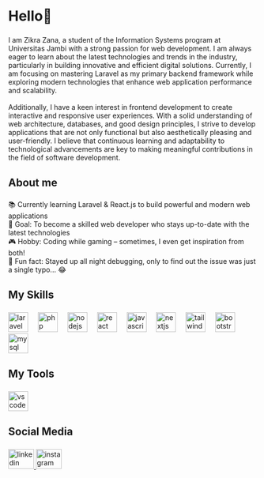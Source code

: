 <h1 align="left">Hello👋</h1>

###

<p align="left">I am Zikra Zana, a student of the Information Systems program at Universitas Jambi with a strong passion for web development. I am always eager to learn about the latest technologies and trends in the industry, particularly in building innovative and efficient digital solutions. Currently, I am focusing on mastering Laravel as my primary backend framework while exploring modern technologies that enhance web application performance and scalability.<br><br>Additionally, I have a keen interest in frontend development to create interactive and responsive user experiences. With a solid understanding of web architecture, databases, and good design principles, I strive to develop applications that are not only functional but also aesthetically pleasing and user-friendly. I believe that continuous learning and adaptability to technological advancements are key to making meaningful contributions in the field of software development.</p>

###

<h2 align="left">About me</h2>

###

<p align="left">📚 Currently learning Laravel & React.js to build powerful and modern web applications<br>🎯 Goal: To become a skilled web developer who stays up-to-date with the latest technologies<br>🎮 Hobby: Coding while gaming – sometimes, I even get inspiration from both!<br>🎲 Fun fact: Stayed up all night debugging, only to find out the issue was just a single typo... 😂</p>

###

<h2 align="left">My Skills</h2>

###

<div align="left">
  <img src="https://cdn.jsdelivr.net/gh/devicons/devicon/icons/laravel/laravel-original.svg" height="40" alt="laravel logo"  />
  <img width="12" />
  <img src="https://cdn.jsdelivr.net/gh/devicons/devicon/icons/php/php-original.svg" height="40" alt="php logo"  />
  <img width="12" />
  <img src="https://cdn.jsdelivr.net/gh/devicons/devicon/icons/nodejs/nodejs-original.svg" height="40" alt="nodejs logo"  />
  <img width="12" />
  <img src="https://cdn.jsdelivr.net/gh/devicons/devicon/icons/react/react-original.svg" height="40" alt="react logo"  />
  <img width="12" />
  <img src="https://cdn.jsdelivr.net/gh/devicons/devicon/icons/javascript/javascript-original.svg" height="40" alt="javascript logo"  />
  <img width="12" />
  <img src="https://cdn.jsdelivr.net/gh/devicons/devicon/icons/nextjs/nextjs-original.svg" height="40" alt="nextjs logo"  />
  <img width="12" />
  <img src="https://cdn.jsdelivr.net/gh/devicons/devicon/icons/tailwindcss/tailwindcss-original-wordmark.svg" height="40" alt="tailwindcss logo"  />
  <img width="12" />
  <img src="https://cdn.jsdelivr.net/gh/devicons/devicon/icons/bootstrap/bootstrap-original.svg" height="40" alt="bootstrap logo"  />
  <img width="12" />
  <img src="https://cdn.jsdelivr.net/gh/devicons/devicon/icons/mysql/mysql-original.svg" height="40" alt="mysql logo"  />
</div>

###

<h2 align="left">My Tools</h2>

###

<div align="left">
  <img src="https://cdn.jsdelivr.net/gh/devicons/devicon/icons/vscode/vscode-original.svg" height="40" alt="vscode logo"  />
</div>

###

<h2 align="left">Social Media</h2>

###

<div align="left">
  <a href="https://www.linkedin.com/in/zikra-zana-b4964b2b4/">
    <img src="https://raw.githubusercontent.com/maurodesouza/profile-readme-generator/master/src/assets/icons/social/linkedin/default.svg" width="52" height="40" alt="linkedin logo"  />
  </a>
  <a href="http://www.instagram.com/zikrazana_">   
    <img src="https://raw.githubusercontent.com/maurodesouza/profile-readme-generator/master/src/assets/icons/social/instagram/default.svg" width="52" height="40" alt="instagram logo"  />
  </a>
</div>

###
